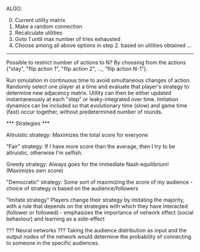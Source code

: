 
ALGO:

0. Current utility matrix
1. Make a random connection
2. Recalculate utilities
3. Goto 1 until max number of tries exhausted
4. Choose among all above options in step 2. based on utilities obtained ...
 
------------------------------------------------------------------------------------------

Possible to restrict number of actions to N? By choosing from the actions {"stay", "flip action 1", "flip action 2", ..., "flip action N-1"}.

Run simulation in continuous time to avoid simultaneous changes of action. Randomly select one player at a time and evaluate that player's strategy to determine new adjacency matrix. Utility can then be either updated instantaneously at each "step" or leaky-integrated over time. Imitation dynamics can be included so that evolutionary time (slow) and game time (fast) occur together, without predetermined number of rounds.




*** Strategies ***

Altruistic strategy:
	Maximizes the total score for everyone

"Fair" strategy:
	If I have more score than the average, then I try to be altruistic, otherwise I'm selfish.

Greedy strategy:
	Always goes for the immediate Nash equilibrium! (Maximizes own score)

"Democratic" strategy:
	Some sort of maximizing the score of my audience - choice of strategy is based on the audience/followers
	
"Imitate strategy" Players change their strategy by imitating the majority, with a rule that depends on the strategies with which they have interacted (follower or followed) - emphasizes the importance of network effect (social behaviour) and learning as a side-effect

??? Neural networks ???
Taking the audience distribution as input and the output nodes of the network would determine the probability of connecting to someone in the specific audiences.
